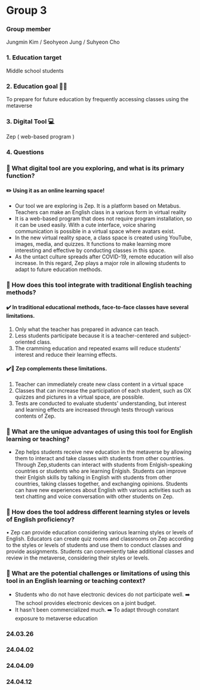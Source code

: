  #  Group 3 
 ### Group member 
Jungmin Kim / Seohyeon Jung / Suhyeon Cho
 ### 1. Education target 
Middle school students
 ### 2. Education goal 👩‍🏫
To prepare for future education by frequently accessing classes using the metaverse
 ### 3. Digital Tool 💻
Zep ( web-based program )
 ### 4. Questions 
 ### 📍 What digital tool are you exploring, and what is its primary function? 
 #### ✏️ Using it as an online learning space!
 - Our tool we are exploring is Zep. It is a platform based on Metabus. Teachers can make an English class in a various form in virtual reality
 - It is a web-based program that does not require program installation, so it can be used easily. With a cute interface, voice sharing communication is possible in a virtual space where avatars exist.
 - In the new virtual reality space, a class space is created using YouTube, images, media, and quizzes. It functions to make learning more interesting and effective by conducting classes in this space.
 - As the untact culture spreads after COVID-19, remote education will also increase. In this regard, Zep plays a major role in allowing students to adapt to future education methods.

 ### 📍 How does this tool integrate with traditional English teaching methods? 
 #### ✔️ In traditional educational methods, face-to-face classes have several limitations.
  1. Only what the teacher has prepared in advance can teach.
  2. Less students participate because it is a teacher-centered and subject-oriented class.
  3. The cramming education and repeated exams will reduce students' interest and reduce their learning effects.
 #### ✔️🙆 Zep complements these limitations.
  1. Teacher can immediately create new class content in a virtual space
  2. Classes that can increase the participation of each student, such as OX quizzes and pictures in a virtual space, are possible.
  3. Tests are conducted to evaluate students' understanding, but interest and learning effects are increased through tests through various contents of Zep.


 ### 📍 What are the unique advantages of using this tool for English learning or teaching? 
 - Zep helps students receive new education in the metaverse by allowing them to interact and take classes with students from other countries. Through Zep,students can interact with students from Enlgish-speaking countries or students who are learning Enlgish. Students can improve their Enlgish skills by talking in English with students from other countries, taking classes together, and exchanging opinions. Students can have new experiences about English with various activities such as text chatting and voice conversation with other students on Zep.

 ### 📍 How does the tool address different learning styles or levels of English proficiency? 
 • Zep can provide education considering various learning styles or levels of English. Educators can create quiz rooms and classrooms on Zep according to the styles or levels of students and use them to conduct classes and provide assignments. Students can conveniently take additional classes and review in the metaverse, considering their styles or levels.

 ### 📍 What are the potential challenges or limitations of using this tool in an English learning or teaching context? 
 - Students who do not have electronic devices do not participate well. ➡️ The school provides electronic devices on a joint budget. 
 - It hasn't been commercialized much. ➡️ To adapt through constant exposure to metaverse education

### 24.03.26
### 24.04.02
### 24.04.09
### 24.04.12
